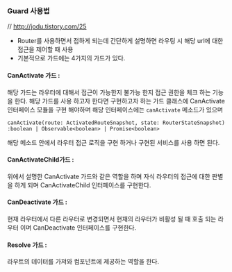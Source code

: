 
### Guard 사용법
// http://jodu.tistory.com/25

- Router를 사용하면서 접하게 되는데 간단하게 설명하면 라우팅 시 해당 url에 대한 접근을 제어할 때 사용
- 기본적으로 가드에는 4가지의 가드가 있다. 

#### CanActivate 가드 : 
해당 가드는 라우터에 대해서 접근이 가능한지 불가능 한지 접근 권한을 체크 하는 기능을 한다. 
해당 가드를 사용 하고자 한다면 구현하고자 하는 가드 클래스에 
CanActivate 인터페이스 모듈을 구현 해야하며 
해당 인터페이스에는 `canActivate` 메소드가 있으며 
```
canActivate(route: ActivatedRouteSnapshot, state: RouterStateSnapshot) :boolean | Observable<boolean> | Promise<boolean>
```
해당 메소드 안에서 라우터 접근 로직을 구현 하거나 구현된 서비스를 사용 하면 된다.

#### CanActivateChild가드 : 
위에서 설명한 CanActivate 가드와 같은 역할을 하며 
자식 라우터의 접근에 대한 판별을 하게 되며 
CanActivateChild 인터페이스를 구현한다.

#### CanDeactivate 가드 : 
현재 라우터에서 다른 라우터로 변경되면서 현재의 라우터가 비활성 될 때 호출 되는 라우터 이며 
CanDeactivate 인터페이스를 구현한다.

#### Resolve 가드 : 
라우트의 데이터를 가져와 컴포넌트에 제공하는 역할을 한다.
























